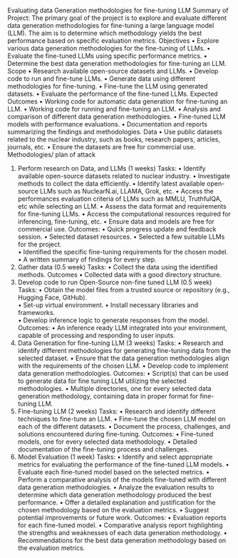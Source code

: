 Evaluating data Generation methodologies for fine-tuning LLM
Summary of Project: The primary goal of the project is to explore and evaluate different data generation methodologies for fine-tuning a large language model (LLM). The aim is to determine which methodology yields the best performance based on specific evaluation metrics.
Objectives
•	Explore various data generation methodologies for the fine-tuning of LLMs.
•	Evaluate the fine-tuned LLMs using specific performance metrics.
•	Determine the best data generation methodologies for fine-tuning an LLM.
Scope
•	Research available open-source datasets and LLMs.
•	Develop code to run and fine-tune LLMs.
•	Generate data using different methodologies for fine-tuning.
•	Fine-tune the LLM using generated datasets.
•	Evaluate the performance of the fine-tuned LLMs.
Expected Outcomes
•	Working code for automatic data generation for fine-tuning an LLM.
•	Working code for running and fine-tuning an LLM.
•	Analysis and comparison of different data generation methodologies.
•	Fine-tuned LLM models with performance evaluations.
•	Documentation and reports summarizing the findings and methodologies.
Data
•	Use public datasets related to the nuclear industry, such as books, research papers, articles, journals, etc.
•	Ensure the datasets are free for commercial use.
Methodologies/ plan of attack

1)	Perform research on Data, and LLMs (1 weeks)
Tasks:
•	Identify available open-source datasets related to nuclear industry.
•	Investigate methods to collect the data efficiently.
•	Identify latest available open-source LLMs such as NuclearN.ai, LLAMA, Grok, etc.
•	Access the performances evaluation criteria of LLMs such as MMLU, TruthfulQA, etc while selecting an LLM. 
•	Assess the data format and requirements for fine-tuning LLMs.
•	Access the computational resources required for inferencing, fine-tuning, etc. 
•	Ensure data and models are free for commercial use. 
	Outcomes:
•	Quick progress update and feedback session. 
•	Selected dataset resources.
•	Selected a few suitable LLMs for the project.  
•	Identified the specific fine-tuning requirements for the chosen model.
•	A written summary of findings for every step.
2)	Gather data (0.5 week)
Tasks:
•	Collect the data using the identified methods.
Outcomes
•	Collected data with a good directory structure.
3)	Develop code to run Open-Source non-fine tuned LLM (0.5 week) 
Tasks: 
•	Obtain the model files from a trusted source or repository (e.g., Hugging Face, GitHub).  
•	Set-up virtual environment. 
•	Install necessary libraries and frameworks.  
•	Develop inference logic to generate responses from the model. 
Outcomes: 
•	An inference ready LLM integrated into your environment, capable of processing and responding to user inputs.  
4)	Data Generation for fine-tuning LLM (3 weeks)
Tasks:
•	Research and identify different methodologies for generating fine-tuning data from the selected dataset.
•	Ensure that the data generation methodologies align with the requirements of the chosen LLM.
•	Develop code to implement data generation methodologies.
	Outcomes:
•	Script(s) that can be used to generate data for fine tuning LLM utilizing the selected methodologies.
•	Multiple directories, one for every selected data generation methodology, containing data in proper format for fine-tuning LLM.
5)	Fine-tuning LLM (2 weeks)
Tasks:
•	Research and identify different techniques to fine-tune an LLM.
•	Fine-tune the chosen LLM model on each of the different datasets.
•	Document the process, challenges, and solutions encountered during fine-tuning.
	Outcomes:
•	Fine-tuned models, one for every selected data methodology.
•	Detailed documentation of the fine-tuning process and challenges.
6)	Model Evaluation (1 week)
Tasks:
•	Identify and select appropriate metrics for evaluating the performance of the fine-tuned LLM models.
•	Evaluate each fine-tuned model based on the selected metrics.
•	Perform a comparative analysis of the models fine-tuned with different data generation methodologies.
•	Analyze the evaluation results to determine which data generation methodology produced the best performance.
•	Offer a detailed explanation and justification for the chosen methodology based on the evaluation metrics.
•	Suggest potential improvements or future work.
	Outcomes:
•	Evaluation reports for each fine-tuned model.
•	Comparative analysis report highlighting the strengths and weaknesses of each data generation methodology.
•	Recommendations for the best data generation methodology based on the evaluation metrics.
